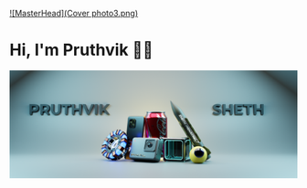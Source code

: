 [![MasterHead](Cover photo3.png)](https://pruthvik-sheth-09.vercel.app/)

# Hi, I'm Pruthvik 👋🏾 

<img src="Cover photo3.png" alt="My Banner">

